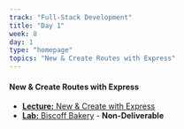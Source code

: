 ```yaml
---
track: "Full-Stack Development"
title: "Day 1"
week: 8
day: 1
type: "homepage"
topics: "New & Create Routes with Express"
---
```


#### New & Create Routes with Express
- [**Lecture:** New & Create with Express](/full-stack-development/week-8/day-2/lecture-materials/new-and-create-routes-with-express/)
- [**Lab:** Biscoff Bakery](/full-stack-development/week-8/day-2/labs/biscoff-bakery/) - **Non-Deliverable**
